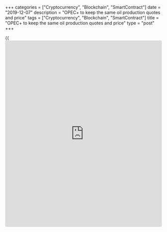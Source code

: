+++
categories = ["Cryptocurrency", "Blockchain", "SmartContract"]
date = "2019-12-07"
description = "OPEC+ to keep the same oil production quotes and price"
tags = ["Cryptocurrency", "Blockchain", "SmartContract"]
title = "OPEC+ to keep the same oil production quotes and price"
type = "post"
+++

{{<iframe id="large-banner" src="https://www.bounty.group/#slide=15.0" width="100%" height="600" scrolling="no" style="border: 0px solid rgb(216, 221, 230); border-radius: 3px;">}}

| **OPEC+ to keep the same oil production quotes and price**  
---  
**News:**  
|  It is the time of OPEC and OPEC+ meeting in Vienna. The worldwide
expectations are focus over the new productions cut between 400 000 and
500 000 barrels per day.  
Russia has the last word finally and it will happen tomorrow (Friday Dec
6th). Russia is on the way to say that the current Oil price is a good
price and further productions cut may cause damages ahead the winter
season.  
The other factor cause oil price is continuing of trade negotiations
between USA and China. [World-Signals.com][1] expects new failure of
these negotiations that will cause low oil prices during the end of this
month.  
---  
  
* * *

**Comments:**  
  
None  
  
  

   1. www.world-signals.com (www.world-signals.com)